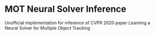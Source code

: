 # MOT Neural Solver Inference

Unofficial implementation for inference of CVPR 2020 paper Learning a Neural Solver for Multiple Object Tracking
